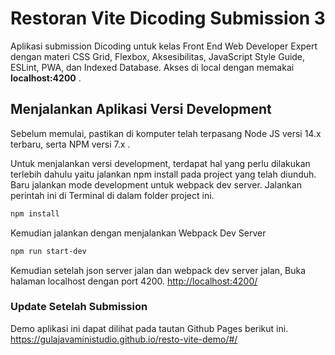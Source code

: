 # Restoran Vite Dicoding Submission 3

Aplikasi submission Dicoding untuk kelas Front End Web Developer Expert dengan materi CSS Grid, Flexbox, Aksesibilitas, JavaScript Style Guide, ESLint, PWA, dan Indexed Database. Akses di local dengan memakai **localhost:4200** .

## Menjalankan Aplikasi Versi Development

Sebelum memulai, pastikan di komputer telah terpasang Node JS versi 14.x terbaru, serta NPM versi 7.x .

Untuk menjalankan versi development, terdapat hal yang perlu dilakukan terlebih dahulu yaitu jalankan npm install pada project yang telah diunduh. Baru jalankan mode development untuk webpack dev server. Jalankan perintah ini di Terminal di dalam folder project ini.

```sh
npm install
```

Kemudian jalankan dengan menjalankan Webpack Dev Server

```sh
npm run start-dev
```

Kemudian setelah json server jalan dan webpack dev server jalan, Buka halaman localhost dengan port 4200.
[http://localhost:4200/](http://localhost:4200/)

### Update Setelah Submission

Demo aplikasi ini dapat dilihat pada tautan Github Pages berikut ini.
https://gulajavaministudio.github.io/resto-vite-demo/#/